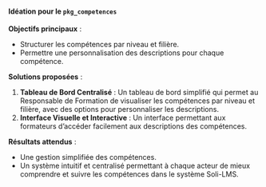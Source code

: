 #### **Idéation pour le `pkg_competences`**

**Objectifs principaux** :
- Structurer les compétences par niveau et filière.
- Permettre une personnalisation des descriptions pour chaque compétence.

**Solutions proposées** :
1. **Tableau de Bord Centralisé** : Un tableau de bord simplifié qui permet au Responsable de Formation de visualiser les compétences par niveau et filière, avec des options pour personnaliser les descriptions.
2. **Interface Visuelle et Interactive** : Un interface permettant aux formateurs d’accéder facilement aux descriptions des compétences.

**Résultats attendus** :
- Une gestion simplifiée des compétences.
- Un système intuitif et centralisé permettant à chaque acteur de mieux comprendre et suivre les compétences dans le système Soli-LMS.